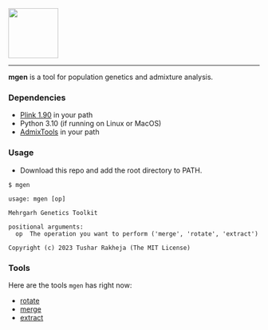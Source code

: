<img src="https://github.com/TusharRakheja/mgen/raw/main/assets/title.png" width="auto" height="100px" />

___

**mgen** is a tool for population genetics and admixture analysis.

### Dependencies

- [Plink 1.90](https://www.cog-genomics.org/plink2/) in your path
- Python 3.10 (if running on Linux or MacOS)
- [AdmixTools](https://github.com/DReichLab/AdmixTools) in your path

### Usage

- Download this repo and add the root directory to PATH.

```
$ mgen

usage: mgen [op]

Mehrgarh Genetics Toolkit

positional arguments:
  op  The operation you want to perform ('merge', 'rotate', 'extract')

Copyright (c) 2023 Tushar Rakheja (The MIT License)
```

### Tools

Here are the tools `mgen` has right now:

- [rotate](https://github.com/TusharRakheja/mgen/tree/main/rotate)
- [merge](https://github.com/TusharRakheja/mgen/tree/main/merge)
- [extract](https://github.com/TusharRakheja/mgen/tree/main/extract)
